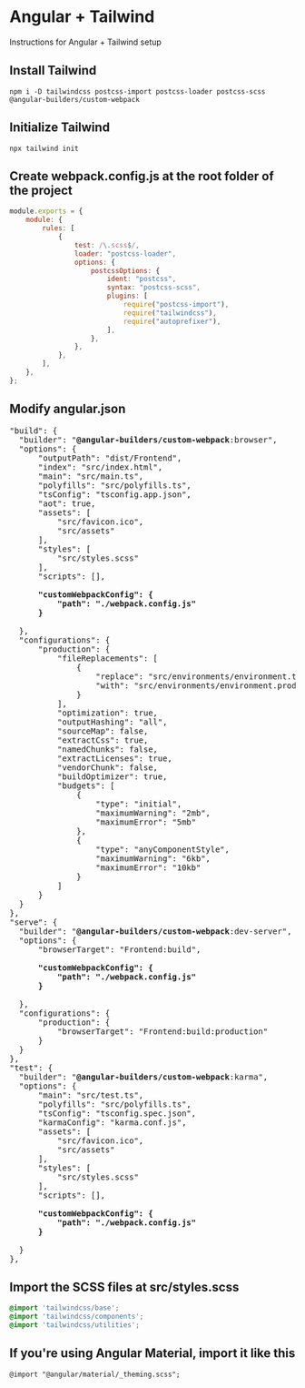 # Angular + Tailwind
Instructions for Angular + Tailwind setup

## Install Tailwind
```
npm i -D tailwindcss postcss-import postcss-loader postcss-scss @angular-builders/custom-webpack
```

## Initialize Tailwind
```
npx tailwind init
```

## Create webpack.config.js at the root folder of the project
```js
module.exports = {
    module: {
        rules: [
            {
                test: /\.scss$/,
                loader: "postcss-loader",
                options: {
                    postcssOptions: {
                        ident: "postcss",
                        syntax: "postcss-scss",
                        plugins: [
                            require("postcss-import"),
                            require("tailwindcss"),
                            require("autoprefixer"),
                        ],
                    },
                },
            },
        ],
    },
};
```

## Modify angular.json
<pre lang="json">
"build": {
  "builder": "<strong>@angular-builders/custom-webpack</strong>:browser",
  "options": {
      "outputPath": "dist/Frontend",
      "index": "src/index.html",
      "main": "src/main.ts",
      "polyfills": "src/polyfills.ts",
      "tsConfig": "tsconfig.app.json",
      "aot": true,
      "assets": [
          "src/favicon.ico",
          "src/assets"
      ],
      "styles": [
          "src/styles.scss"
      ],
      "scripts": [],
      <strong>
      "customWebpackConfig": {
          "path": "./webpack.config.js"
      }
      </strong>
  },
  "configurations": {
      "production": {
          "fileReplacements": [
              {
                  "replace": "src/environments/environment.ts",
                  "with": "src/environments/environment.prod.ts"
              }
          ],
          "optimization": true,
          "outputHashing": "all",
          "sourceMap": false,
          "extractCss": true,
          "namedChunks": false,
          "extractLicenses": true,
          "vendorChunk": false,
          "buildOptimizer": true,
          "budgets": [
              {
                  "type": "initial",
                  "maximumWarning": "2mb",
                  "maximumError": "5mb"
              },
              {
                  "type": "anyComponentStyle",
                  "maximumWarning": "6kb",
                  "maximumError": "10kb"
              }
          ]
      }
  }
},
"serve": {
  "builder": "<strong>@angular-builders/custom-webpack</strong>:dev-server",
  "options": {
      "browserTarget": "Frontend:build",
      <strong>
      "customWebpackConfig": {
          "path": "./webpack.config.js"
      }
      </strong>
  },
  "configurations": {
      "production": {
          "browserTarget": "Frontend:build:production"
      }
  }
},
"test": {
  "builder": "<strong>@angular-builders/custom-webpack</strong>:karma",
  "options": {
      "main": "src/test.ts",
      "polyfills": "src/polyfills.ts",
      "tsConfig": "tsconfig.spec.json",
      "karmaConfig": "karma.conf.js",
      "assets": [
          "src/favicon.ico",
          "src/assets"
      ],
      "styles": [
          "src/styles.scss"
      ],
      "scripts": [],
      <strong>
      "customWebpackConfig": {
          "path": "./webpack.config.js"
      }
      </strong>
  }
},
</pre>

## Import the SCSS files at src/styles.scss
```scss
@import 'tailwindcss/base';
@import 'tailwindcss/components';
@import 'tailwindcss/utilities';
```

## If you're using Angular Material, import it like this
```
@import "@angular/material/_theming.scss";
```
